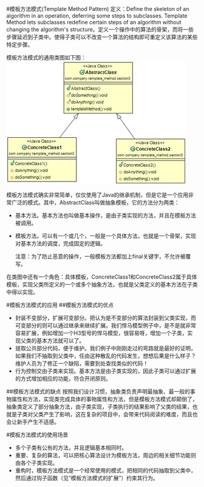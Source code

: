 #模板方法模式(Template Method Pattern) 
定义：Define the skeleton of an algorithm in an operation, deferring some steps to subclasses. Template Method lets subclasses redefine certain steps of an algorithm without changing the algorithm's structure。定义一个操作中的算法的骨架，而将一些步骤延迟到子类中。使得子类可以不改变一个算法的结构即可重定义该算法的某些特定步骤。  

模板方法模式的通用类图如下图：  
![Alt text](template.jpg "模板方法模式类图")

模板方法模式确实非常简单，仅仅使用了Java的继承机制，但是它是一个应用非常广泛的模式。其中，AbstractClass叫做抽象模板，它的方法分为两类：


- 基本方法。基本方法也叫做基本操作，是由子类实现的方法，并且在模板方法被调用。
- 模板方法。可以有一个或几个，一般是一个具体方法，也就是一个骨架，实现对基本方法的调度，完成固定的逻辑。


     注意：为了防止恶意的操作，一般模板方法都加上final关键字，不允许被覆写。

在类图中还有一个角色：具体模板，ConcreteClass1和ConcreteClass2属于具体模板，实现父类所定义的一个或多个抽象方法，也就是父类定义的基本方法在子类中得以实现。  

#模板方法模式的应用
##模板方法模式的优点
 * 封装不变部分，扩展可变部分。把认为是不变部分的算法封装到父类实现，而可变部分的则可以通过继承来继续扩展。我们悍马模型例子中，是不是就非常容易扩展，例如增加一个H3型号的悍马模型，很容易呀，增加一个子类，实现父类的基本方法就可以了。
 * 提取公共部分代码，便于维护。我们例子中刚刚走过的弯路就是最好的证明，如果我们不抽取到父类中，任由这种散乱的代码发生，想想后果是什么样子？维护人员为了修正一个缺陷，需要到处查找类似的代码！
 * 行为控制交由子类来实现。基本方法是由子类实现的，因此子类可以通过扩展的方式增加相应的功能，符合开闭原则。
 
 
##模板方法模式的缺点
按照我们设计习惯，抽象类负责声明最抽象、最一般的事物属性和方法，实现类完成具体的事物属性和方法，但是模板方法模式却颠倒了，抽象类定义了部分抽象方法，由子类实现，子类执行的结果影响了父类的结果，也就是子类对父类产生了影响，这在复杂的项目中，会带来代码阅读的难度，而且也会让新手产生不适感。  
       

#模板方法模式的使用场景
 * 多个子类有公有的方法，并且逻辑基本相同时。
 * 重要、复杂的算法，可以把核心算法设计为模板方法，周边的相关细节功能则由各个子类实现。
 * 重构时，模板方法模式是一个经常使用的模式，把相同的代码抽取到父类中，然后通过钩子函数（见“模板方法模式的扩展”）约束其行为。            